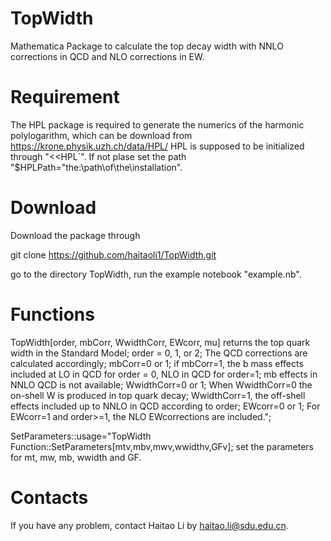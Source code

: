 # TopWidth
Mathematica Package to calculate the top decay width with NNLO corrections  in QCD and NLO corrections in EW. 

# Requirement 
The HPL package is required to generate the numerics of the harmonic polylogarithm, which can be download from https://krone.physik.uzh.ch/data/HPL/ 
HPL is supposed to be initialized through "\<\<HPL`". If not plase  set the path "$HPLPath="the:\path\of\the\installation".

# Download
Download the package through 

git clone https://github.com/haitaoli1/TopWidth.git

go to the directory TopWidth, run the example notebook "example.nb". 

# Functions 
TopWidth[order, mbCorr, WwidthCorr, EWcorr, mu] returns the top quark width in the Standard Model;
order = 0, 1, or 2; The QCD corrections are calculated accordingly;
mbCorr=0 or 1; if mbCorr=1, the b mass effects included at LO in QCD for order = 0, NLO in QCD for order=1;  mb effects in NNLO QCD is not available;
WwidthCorr=0 or 1; When WwidthCorr=0  the on-shell W is produced in top quark decay; WwidthCorr=1, the off-shell effects included up to NNLO in QCD according to order;
EWcorr=0 or 1; For EWcorr=1 and order>=1, the NLO EWcorrections are included.";

SetParameters::usage="TopWidth Function::SetParameters[mtv,mbv,mwv,wwidthv,GFv];
set the parameters for mt, mw, mb, wwidth and GF.

# Contacts
If you have any problem, contact Haitao Li by haitao.li@sdu.edu.cn. 
